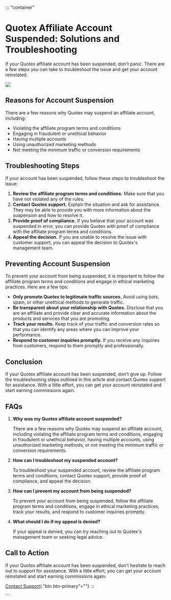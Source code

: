 ::: \"container\"
# Quotex Affiliate Account Suspended: Solutions and Troubleshooting

If your Quotex affiliate account has been suspended, don\'t panic. There
are a few steps you can take to troubleshoot the issue and get your
account reinstated.

[![](https://static.quotex.io/files/4_en/300_250.jpg)](https://traff.sbs/brokerqxlid)

## Reasons for Account Suspension

There are a few reasons why Quotex may suspend an affiliate account,
including:

-   Violating the affiliate program terms and conditions
-   Engaging in fraudulent or unethical behavior
-   Having multiple accounts
-   Using unauthorized marketing methods
-   Not meeting the minimum traffic or conversion requirements

## Troubleshooting Steps

If your account has been suspended, follow these steps to troubleshoot
the issue:

1.  **Review the affiliate program terms and conditions.** Make sure
    that you have not violated any of the rules.
2.  **Contact Quotex support.** Explain the situation and ask for
    assistance. They may be able to provide you with more information
    about the suspension and how to resolve it.
3.  **Provide proof of compliance.** If you believe that your account
    was suspended in error, you can provide Quotex with proof of
    compliance with the affiliate program terms and conditions.
4.  **Appeal the decision.** If you are unable to resolve the issue with
    customer support, you can appeal the decision to Quotex\'s
    management team.

## Preventing Account Suspension

To prevent your account from being suspended, it is important to follow
the affiliate program terms and conditions and engage in ethical
marketing practices. Here are a few tips:

-   **Only promote Quotex to legitimate traffic sources.** Avoid using
    bots, spam, or other unethical methods to generate traffic.
-   **Be transparent about your relationship with Quotex.** Disclose
    that you are an affiliate and provide clear and accurate information
    about the products and services that you are promoting.
-   **Track your results.** Keep track of your traffic and conversion
    rates so that you can identify any areas where you can improve your
    performance.
-   **Respond to customer inquiries promptly.** If you receive any
    inquiries from customers, respond to them promptly and
    professionally.

## Conclusion

If your Quotex affiliate account has been suspended, don\'t give up.
Follow the troubleshooting steps outlined in this article and contact
Quotex support for assistance. With a little effort, you can get your
account reinstated and start earning commissions again.

## FAQs

1.  **Why was my Quotex affiliate account suspended?**

    There are a few reasons why Quotex may suspend an affiliate account,
    including violating the affiliate program terms and conditions,
    engaging in fraudulent or unethical behavior, having multiple
    accounts, using unauthorized marketing methods, or not meeting the
    minimum traffic or conversion requirements.

2.  **How can I troubleshoot my suspended account?**

    To troubleshoot your suspended account, review the affiliate program
    terms and conditions, contact Quotex support, provide proof of
    compliance, and appeal the decision.

3.  **How can I prevent my account from being suspended?**

    To prevent your account from being suspended, follow the affiliate
    program terms and conditions, engage in ethical marketing practices,
    track your results, and respond to customer inquiries promptly.

4.  **What should I do if my appeal is denied?**

    If your appeal is denied, you can try reaching out to Quotex\'s
    management team or seeking legal advice.

## Call to Action

If your Quotex affiliate account has been suspended, don\'t hesitate to
reach out to support for assistance. With a little effort, you can get
your account reinstated and start earning commissions again.

[Contact Support](\%22https://traff.sbs/brokerqxlid\%22){."btn
btn-primary"=""}
:::

\`\`\`


